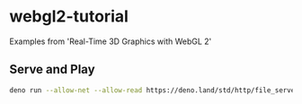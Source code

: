 # webgl2-tutorial

Examples from 'Real-Time 3D Graphics with WebGL 2'

## Serve and Play

```bash
deno run --allow-net --allow-read https://deno.land/std/http/file_server.ts
```
